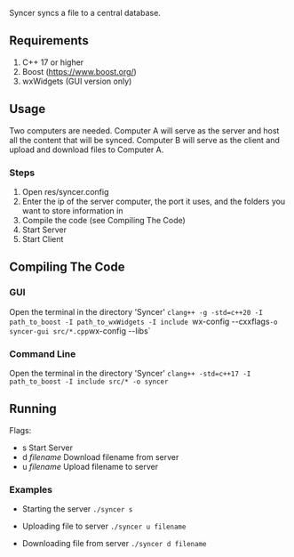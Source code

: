 Syncer syncs a file to a central database.

## Requirements
1. C++ 17 or higher
2. Boost (https://www.boost.org/)
3. wxWidgets (GUI version only)

## Usage
Two computers are needed. Computer A will serve as the server and host all the content that will be synced.
Computer B will serve as the client and upload and download files to Computer A.

### Steps
1. Open res/syncer.config
2. Enter the ip of the server computer, the port it uses, and the folders you want to store information in
3. Compile the code (see Compiling The Code)
4. Start Server
5. Start Client

## Compiling The Code

### GUI
Open the terminal in the directory 'Syncer'
`clang++ -g -std=c++20 -I path_to_boost -I path_to_wxWidgets -I include `wx-config --cxxflags` -o syncer-gui src/*.cpp `wx-config --libs`

### Command Line
Open the terminal in the directory 'Syncer'
`clang++ -std=c++17 -I path_to_boost -I include src/* -o syncer`



## Running
Flags:
- s Start Server
- d *filename* Download filename from server
- u *filename* Upload filename to server

### Examples

- Starting the server
`./syncer s`

- Uploading file to server
`./syncer u filename`

- Downloading file from server
`./syncer d filename`


